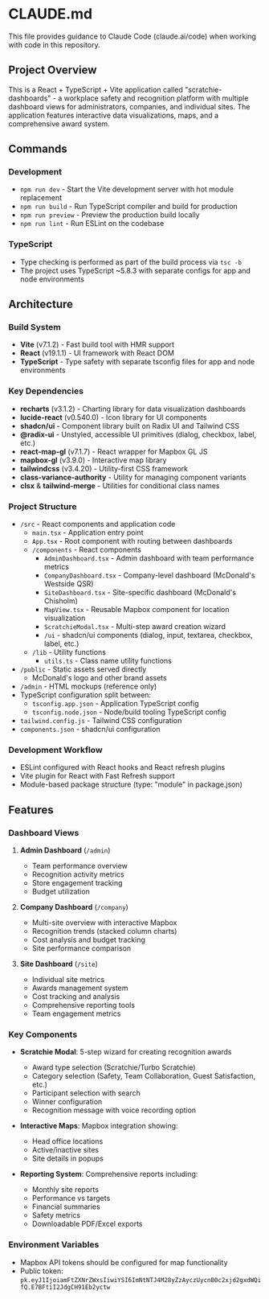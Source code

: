 # CLAUDE.md

This file provides guidance to Claude Code (claude.ai/code) when working with code in this repository.

## Project Overview

This is a React + TypeScript + Vite application called "scratchie-dashboards" - a workplace safety and recognition platform with multiple dashboard views for administrators, companies, and individual sites. The application features interactive data visualizations, maps, and a comprehensive award system.

## Commands

### Development
- `npm run dev` - Start the Vite development server with hot module replacement
- `npm run build` - Run TypeScript compiler and build for production
- `npm run preview` - Preview the production build locally
- `npm run lint` - Run ESLint on the codebase

### TypeScript
- Type checking is performed as part of the build process via `tsc -b`
- The project uses TypeScript ~5.8.3 with separate configs for app and node environments

## Architecture

### Build System
- **Vite** (v7.1.2) - Fast build tool with HMR support
- **React** (v19.1.1) - UI framework with React DOM
- **TypeScript** - Type safety with separate tsconfig files for app and node environments

### Key Dependencies
- **recharts** (v3.1.2) - Charting library for data visualization dashboards
- **lucide-react** (v0.540.0) - Icon library for UI components
- **shadcn/ui** - Component library built on Radix UI and Tailwind CSS
- **@radix-ui** - Unstyled, accessible UI primitives (dialog, checkbox, label, etc.)
- **react-map-gl** (v7.1.7) - React wrapper for Mapbox GL JS
- **mapbox-gl** (v3.9.0) - Interactive map library
- **tailwindcss** (v3.4.20) - Utility-first CSS framework
- **class-variance-authority** - Utility for managing component variants
- **clsx** & **tailwind-merge** - Utilities for conditional class names

### Project Structure
- `/src` - React components and application code
  - `main.tsx` - Application entry point
  - `App.tsx` - Root component with routing between dashboards
  - `/components` - React components
    - `AdminDashboard.tsx` - Admin dashboard with team performance metrics
    - `CompanyDashboard.tsx` - Company-level dashboard (McDonald's Westside QSR)
    - `SiteDashboard.tsx` - Site-specific dashboard (McDonald's Chisholm)
    - `MapView.tsx` - Reusable Mapbox component for location visualization
    - `ScratchieModal.tsx` - Multi-step award creation wizard
    - `/ui` - shadcn/ui components (dialog, input, textarea, checkbox, label, etc.)
  - `/lib` - Utility functions
    - `utils.ts` - Class name utility functions
- `/public` - Static assets served directly
  - McDonald's logo and other brand assets
- `/admin` - HTML mockups (reference only)
- TypeScript configuration split between:
  - `tsconfig.app.json` - Application TypeScript config
  - `tsconfig.node.json` - Node/build tooling TypeScript config
- `tailwind.config.js` - Tailwind CSS configuration
- `components.json` - shadcn/ui configuration

### Development Workflow
- ESLint configured with React hooks and React refresh plugins
- Vite plugin for React with Fast Refresh support
- Module-based package structure (type: "module" in package.json)

## Features

### Dashboard Views
1. **Admin Dashboard** (`/admin`)
   - Team performance overview
   - Recognition activity metrics
   - Store engagement tracking
   - Budget utilization

2. **Company Dashboard** (`/company`)
   - Multi-site overview with interactive Mapbox
   - Recognition trends (stacked column charts)
   - Cost analysis and budget tracking
   - Site performance comparison

3. **Site Dashboard** (`/site`)
   - Individual site metrics
   - Awards management system
   - Cost tracking and analysis
   - Comprehensive reporting tools
   - Team engagement metrics

### Key Components
- **Scratchie Modal**: 5-step wizard for creating recognition awards
  - Award type selection (Scratchie/Turbo Scratchie)
  - Category selection (Safety, Team Collaboration, Guest Satisfaction, etc.)
  - Participant selection with search
  - Winner configuration
  - Recognition message with voice recording option

- **Interactive Maps**: Mapbox integration showing:
  - Head office locations
  - Active/inactive sites
  - Site details in popups

- **Reporting System**: Comprehensive reports including:
  - Monthly site reports
  - Performance vs targets
  - Financial summaries
  - Safety metrics
  - Downloadable PDF/Excel exports

### Environment Variables
- Mapbox API tokens should be configured for map functionality
- Public token: `pk.eyJ1IjoiamFtZXNrZWxsIiwiYSI6ImNtNTJ4M28yZzAyczUycnB0c2xjd2gxdWQifQ.E7BFtiI2JdgCH91Eb2yctw`
